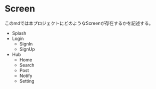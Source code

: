 # Screen

このmdでは本プロジェクトにどのようなScreenが存在するかを記述する。

- Splash
- Login
    - SignIn
    - SignUp
- Hub
    - Home
    - Search
    - Post
    - Notify
    - Setting

